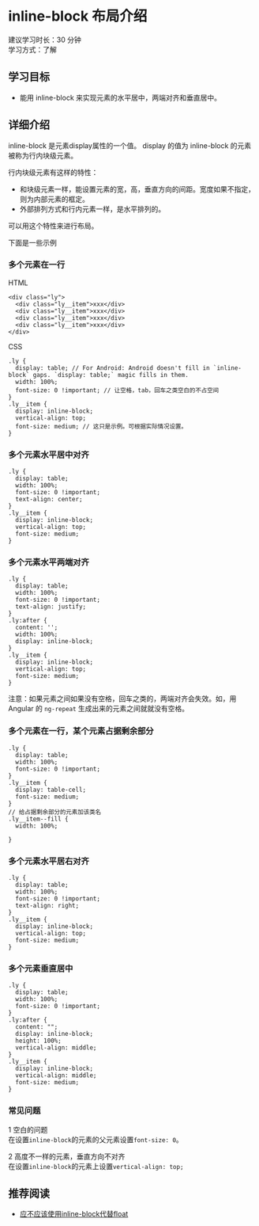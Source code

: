 # inline-block 布局介绍
建议学习时长：30 分钟  
学习方式：了解  

## 学习目标
* 能用 inline-block 来实现元素的水平居中，两端对齐和垂直居中。

## 详细介绍
inline-block 是元素display属性的一个值。 display 的值为 inline-block 的元素被称为行内块级元素。

行内块级元素有这样的特性：
* 和块级元素一样，能设置元素的宽，高，垂直方向的间距。宽度如果不指定，则为内部元素的框定。
* 外部排列方式和行内元素一样，是水平排列的。

可以用这个特性来进行布局。

下面是一些示例
### 多个元素在一行
HTML
```
<div class="ly">
  <div class="ly__item">xxx</div>
  <div class="ly__item">xxx</div>
  <div class="ly__item">xxx</div>
  <div class="ly__item">xxx</div>
</div>
```

CSS

```
.ly {
  display: table; // For Android: Android doesn't fill in `inline-block` gaps. `display: table;` magic fills in them.
  width: 100%;
  font-size: 0 !important; // 让空格，tab，回车之类空白的不占空间
}
.ly__item {
  display: inline-block;
  vertical-align: top;
  font-size: medium; // 这只是示例。可根据实际情况设置。
}
```

### 多个元素水平居中对齐
```
.ly {
  display: table; 
  width: 100%;
  font-size: 0 !important;
  text-align: center;
}
.ly__item {
  display: inline-block;
  vertical-align: top;
  font-size: medium;
}
```

### 多个元素水平两端对齐
```
.ly {
  display: table; 
  width: 100%;
  font-size: 0 !important;
  text-align: justify;
}
.ly:after {
  content: '';
  width: 100%;
  display: inline-block;
}
.ly__item {
  display: inline-block;
  vertical-align: top;
  font-size: medium;
}
```

注意：如果元素之间如果没有空格，回车之类的，两端对齐会失效。如，用 Angular 的 `ng-repeat` 生成出来的元素之间就就没有空格。

### 多个元素在一行，某个元素占据剩余部分
```
.ly {
  display: table; 
  width: 100%;
  font-size: 0 !important;
}
.ly__item {
  display: table-cell;
  font-size: medium;
}
// 给占据剩余部分的元素加该类名
.ly__item--fill {
  width: 100%;
  
}
```

### 多个元素水平居右对齐
```
.ly {
  display: table; 
  width: 100%;
  font-size: 0 !important;
  text-align: right;
}
.ly__item {
  display: inline-block;
  vertical-align: top;
  font-size: medium;
}
```

### 多个元素垂直居中
```
.ly {
  display: table; 
  width: 100%;
  font-size: 0 !important;
}
.ly:after {
  content: "";
  display: inline-block;
  height: 100%;
  vertical-align: middle;
}
.ly__item {
  display: inline-block;
  vertical-align: middle;
  font-size: medium;
}
```

### 常见问题
1 空白的问题  
在设置`inline-block`的元素的父元素设置`font-size: 0`。

2 高度不一样的元素，垂直方向不对齐  
在设置`inline-block`的元素上设置`vertical-align: top;`

## 推荐阅读
* [应不应该使用inline-block代替float](https://www.w3cplus.com/css/inline-blocks.html)
